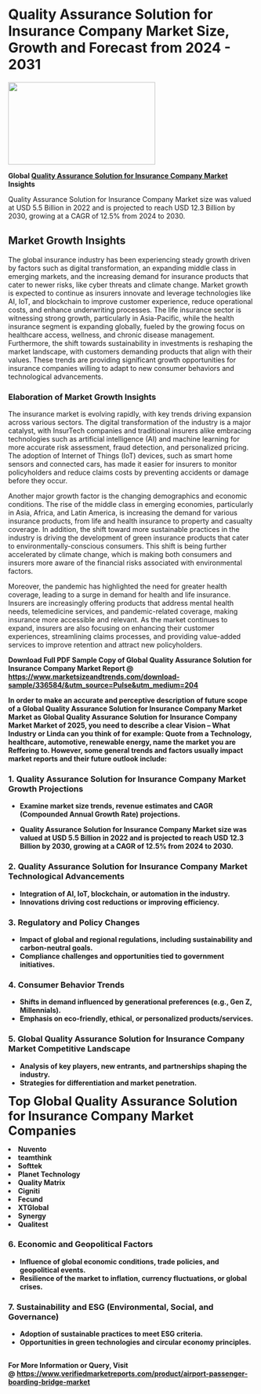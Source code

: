 <H1>Quality Assurance Solution for Insurance Company Market Size, Growth and Forecast from 2024 - 2031</H1><img class="aligncenter size-medium wp-image-584254" src="https://thirdeyenews.in/wp-content/uploads/2024/09/Global-Market-Research-300x168.jpeg" alt="" width="300" height="168" /><p><strong>Global&nbsp;<a href="https://www.marketsizeandtrends.com/download-sample/336584/&amp;utm_source=Pulse&amp;utm_medium=204">Quality Assurance Solution for Insurance Company Market</a> Insights</strong></p><p>Quality Assurance Solution for Insurance Company Market size was valued at USD 5.5 Billion in 2022 and is projected to reach USD 12.3 Billion by 2030, growing at a CAGR of 12.5% from 2024 to 2030.</p><p><h2>Market Growth Insights</h2> <p>The global insurance industry has been experiencing steady growth driven by factors such as digital transformation, an expanding middle class in emerging markets, and the increasing demand for insurance products that cater to newer risks, like cyber threats and climate change. Market growth is expected to continue as insurers innovate and leverage technologies like AI, IoT, and blockchain to improve customer experience, reduce operational costs, and enhance underwriting processes. The life insurance sector is witnessing strong growth, particularly in Asia-Pacific, while the health insurance segment is expanding globally, fueled by the growing focus on healthcare access, wellness, and chronic disease management. Furthermore, the shift towards sustainability in investments is reshaping the market landscape, with customers demanding products that align with their values. These trends are providing significant growth opportunities for insurance companies willing to adapt to new consumer behaviors and technological advancements.</p> <p><strong></strong></p> <h3>Elaboration of Market Growth Insights</h3> <p>The insurance market is evolving rapidly, with key trends driving expansion across various sectors. The digital transformation of the industry is a major catalyst, with InsurTech companies and traditional insurers alike embracing technologies such as artificial intelligence (AI) and machine learning for more accurate risk assessment, fraud detection, and personalized pricing. The adoption of Internet of Things (IoT) devices, such as smart home sensors and connected cars, has made it easier for insurers to monitor policyholders and reduce claims costs by preventing accidents or damage before they occur.</p> <p>Another major growth factor is the changing demographics and economic conditions. The rise of the middle class in emerging economies, particularly in Asia, Africa, and Latin America, is increasing the demand for various insurance products, from life and health insurance to property and casualty coverage. In addition, the shift toward more sustainable practices in the industry is driving the development of green insurance products that cater to environmentally-conscious consumers. This shift is being further accelerated by climate change, which is making both consumers and insurers more aware of the financial risks associated with environmental factors.</p> <p>Moreover, the pandemic has highlighted the need for greater health coverage, leading to a surge in demand for health and life insurance. Insurers are increasingly offering products that address mental health needs, telemedicine services, and pandemic-related coverage, making insurance more accessible and relevant. As the market continues to expand, insurers are also focusing on enhancing their customer experiences, streamlining claims processes, and providing value-added services to improve retention and attract new policyholders.</p> <p><strong></p><p><span class=""><strong>Download Full PDF Sample Copy of Global Quality Assurance Solution for Insurance Company Market Report</strong> @ <a href="https://www.marketsizeandtrends.com/download-sample/336584/&amp;utm_source=Pulse&amp;utm_medium=204" target="_blank">https://www.marketsizeandtrends.com/download-sample/336584/&amp;utm_source=Pulse&amp;utm_medium=204</a></span></p><p>In order to make an accurate and perceptive description of future scope of a Global&nbsp;Quality Assurance Solution for Insurance Company Market Market as Global&nbsp;Quality Assurance Solution for Insurance Company Market Market of 2025, you need to describe a clear Vision &ndash; What Industry or Linda can you think of for example: Quote from a Technology, healthcare, automotive, renewable energy, name the market you are Reffering to. However, some general trends and factors usually impact market reports and their future outlook include:</p><h3>1.&nbsp;<strong>Quality Assurance Solution for Insurance Company Market Growth Projections</strong></h3><ul><li>Examine market size trends, revenue estimates and CAGR (Compounded Annual Growth Rate) projections.</li><li><p>Quality Assurance Solution for Insurance Company Market size was valued at USD 5.5 Billion in 2022 and is projected to reach USD 12.3 Billion by 2030, growing at a CAGR of 12.5% from 2024 to 2030.</p></li></ul><h3>2.&nbsp;<strong>Quality Assurance Solution for Insurance Company Market Technological Advancements</strong></h3><ul><li>Integration of AI, IoT, blockchain, or automation in the industry.</li><li>Innovations driving cost reductions or improving efficiency.</li></ul><h3>3.&nbsp;<strong>Regulatory and Policy Changes</strong></h3><ul><li>Impact of global and regional regulations, including sustainability and carbon-neutral goals.</li><li>Compliance challenges and opportunities tied to government initiatives.</li></ul><h3>4.&nbsp;<strong>Consumer Behavior Trends</strong></h3><ul><li>Shifts in demand influenced by generational preferences (e.g., Gen Z, Millennials).</li><li>Emphasis on eco-friendly, ethical, or personalized products/services.</li></ul><h3>5.&nbsp;<strong>Global Quality Assurance Solution for Insurance Company Market Competitive Landscape</strong></h3><ul><li>Analysis of key players, new entrants, and partnerships shaping the industry.</li><li>Strategies for differentiation and market penetration.</li></ul><p data-pm-slice="1 1 []"><span style="color: inherit; font-family: inherit; font-size: 25px;">Top Global Quality Assurance Solution for Insurance Company Market Companies</span></p><div class="" data-test-id=""><p><li>Nuvento</li><li> teamthink</li><li> Softtek</li><li> Planet Technology</li><li> Quality Matrix</li><li> Cigniti</li><li> Fecund</li><li> XTGlobal</li><li> Synergy</li><li> Qualitest</li></p></div><h3>6.&nbsp;<strong>Economic and Geopolitical Factors</strong></h3><ul><li>Influence of global economic conditions, trade policies, and geopolitical events.</li><li>Resilience of the market to inflation, currency fluctuations, or global crises.</li></ul><h3>7.&nbsp;<strong>Sustainability and ESG (Environmental, Social, and Governance)</strong></h3><ul><li>Adoption of sustainable practices to meet ESG criteria.</li><li>Opportunities in green technologies and circular economy principles.</li></ul><h2><strong style="font-size: 14px;">For More Information or Query, Visit @&nbsp;</strong><a style="background-color: #ffffff; font-size: 14px;" href="https://www.marketsizeandtrends.com/report/quality-assurance-solution-for-insurance-company-market/" target="_blank">https://www.verifiedmarketreports.com/product/airport-passenger-boarding-bridge-market</a></h2>
